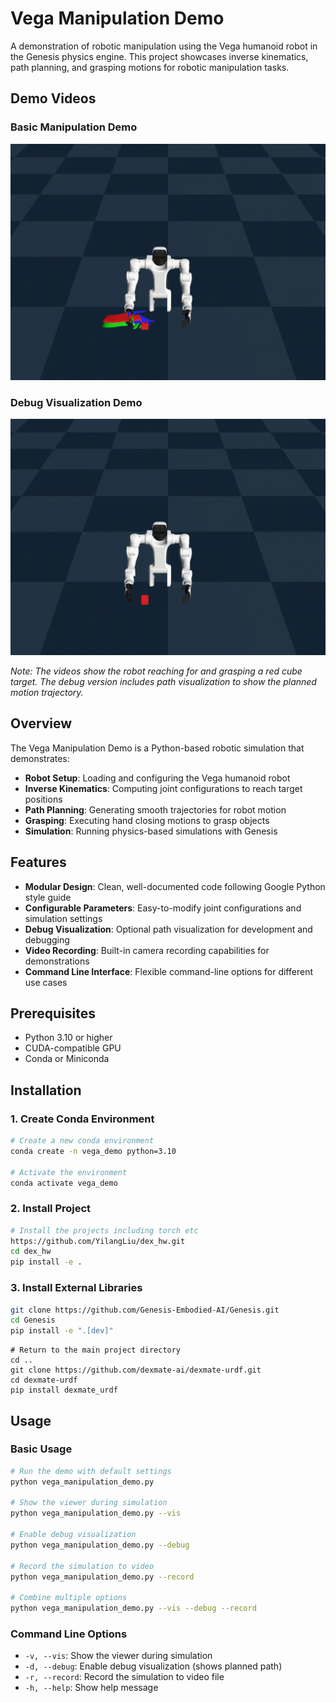 # Vega Manipulation Demo

A demonstration of robotic manipulation using the Vega humanoid robot in the Genesis physics engine. This project showcases inverse kinematics, path planning, and grasping motions for robotic manipulation tasks.

## Demo Videos

### Basic Manipulation Demo
![Basic Demo](video_debug.gif)

### Debug Visualization Demo  
![Debug Demo](video_no_debug.gif)

*Note: The videos show the robot reaching for and grasping a red cube target. The debug version includes path visualization to show the planned motion trajectory.*

## Overview

The Vega Manipulation Demo is a Python-based robotic simulation that demonstrates:

- **Robot Setup**: Loading and configuring the Vega humanoid robot
- **Inverse Kinematics**: Computing joint configurations to reach target positions
- **Path Planning**: Generating smooth trajectories for robot motion
- **Grasping**: Executing hand closing motions to grasp objects
- **Simulation**: Running physics-based simulations with Genesis

## Features

- **Modular Design**: Clean, well-documented code following Google Python style guide
- **Configurable Parameters**: Easy-to-modify joint configurations and simulation settings
- **Debug Visualization**: Optional path visualization for development and debugging
- **Video Recording**: Built-in camera recording capabilities for demonstrations
- **Command Line Interface**: Flexible command-line options for different use cases

## Prerequisites

- Python 3.10 or higher
- CUDA-compatible GPU
- Conda or Miniconda

## Installation

### 1. Create Conda Environment

```bash
# Create a new conda environment
conda create -n vega_demo python=3.10

# Activate the environment
conda activate vega_demo
```

### 2. Install Project

```bash
# Install the projects including torch etc
https://github.com/YilangLiu/dex_hw.git
cd dex_hw
pip install -e .
```

### 3. Install External Libraries

```bash
git clone https://github.com/Genesis-Embodied-AI/Genesis.git
cd Genesis
pip install -e ".[dev]"
```
```shell
# Return to the main project directory
cd ..
git clone https://github.com/dexmate-ai/dexmate-urdf.git
cd dexmate-urdf
pip install dexmate_urdf
```

## Usage

### Basic Usage

```bash
# Run the demo with default settings
python vega_manipulation_demo.py

# Show the viewer during simulation
python vega_manipulation_demo.py --vis

# Enable debug visualization
python vega_manipulation_demo.py --debug

# Record the simulation to video
python vega_manipulation_demo.py --record

# Combine multiple options
python vega_manipulation_demo.py --vis --debug --record
```

### Command Line Options

- `-v, --vis`: Show the viewer during simulation
- `-d, --debug`: Enable debug visualization (shows planned path)
- `-r, --record`: Record the simulation to video file
- `-h, --help`: Show help message
